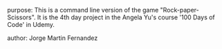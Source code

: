 purpose: This is a command line version of the game "Rock-paper-Scissors". It is the 4th day project in the Angela Yu's course '100 Days of Code' in Udemy.

author: Jorge Martin Fernandez
